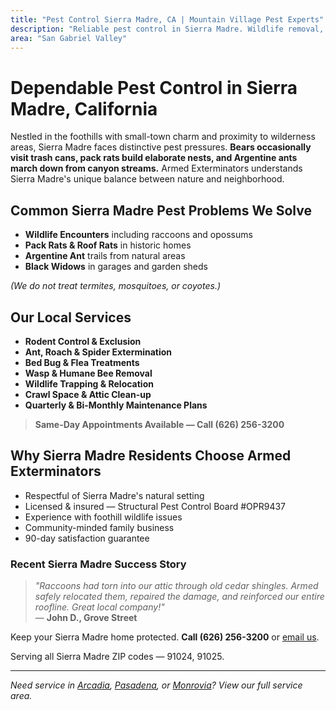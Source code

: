 ```yaml
---
title: "Pest Control Sierra Madre, CA | Mountain Village Pest Experts"
description: "Reliable pest control in Sierra Madre. Wildlife removal, rodent control & ant treatment for foothill homes. Call (626) 256-3200."
area: "San Gabriel Valley"
---
```


# Dependable Pest Control in **Sierra Madre, California**

Nestled in the foothills with small-town charm and proximity to wilderness areas, Sierra Madre faces distinctive pest pressures. **Bears occasionally visit trash cans, pack rats build elaborate nests, and Argentine ants march down from canyon streams.** Armed Exterminators understands Sierra Madre's unique balance between nature and neighborhood.

## Common Sierra Madre Pest Problems We Solve

- **Wildlife Encounters** including raccoons and opossums
- **Pack Rats & Roof Rats** in historic homes
- **Argentine Ant** trails from natural areas
- **Black Widows** in garages and garden sheds

*(We do not treat termites, mosquitoes, or coyotes.)*

## Our Local Services

* **Rodent Control & Exclusion**  
* **Ant, Roach & Spider Extermination**  
* **Bed Bug & Flea Treatments**  
* **Wasp & Humane Bee Removal**  
* **Wildlife Trapping & Relocation**  
* **Crawl Space & Attic Clean-up**  
* **Quarterly & Bi-Monthly Maintenance Plans**

> **Same-Day Appointments Available — Call (626) 256-3200**

## Why Sierra Madre Residents Choose Armed Exterminators

* Respectful of Sierra Madre's natural setting  
* Licensed & insured — Structural Pest Control Board #OPR9437  
* Experience with foothill wildlife issues  
* Community-minded family business  
* 90-day satisfaction guarantee

### Recent Sierra Madre Success Story

> *"Raccoons had torn into our attic through old cedar shingles. Armed safely relocated them, repaired the damage, and reinforced our entire roofline. Great local company!"*  
> — **John D., Grove Street**

Keep your Sierra Madre home protected. **Call (626) 256-3200** or [email us](mailto:armedex@sbcglobal.net).  

Serving all Sierra Madre ZIP codes — 91024, 91025.

---

*Need service in [Arcadia](/locations/arcadia/), [Pasadena](/locations/pasadena/), or [Monrovia](/locations/monrovia/)? View our full service area.*